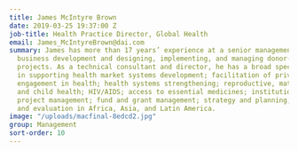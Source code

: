 ```yaml
---
title: James McIntyre Brown
date: 2019-03-25 19:37:00 Z
job-title: Health Practice Director, Global Health
email: James_McIntyreBrown@dai.com
summary: James has more than 17 years’ experience at a senior management level in
  business development and designing, implementing, and managing donor-funded health
  projects. As a technical consultant and director, he has a broad spectrum of experience
  in supporting health market systems development; facilitation of private sector
  engagement in health; health systems strengthening; reproductive, maternal, newborn
  and child health; HIV/AIDS; access to essential medicines; institutional development;
  project management; fund and grant management; strategy and planning; and monitoring
  and evaluation in Africa, Asia, and Latin America.
image: "/uploads/macfinal-8edcd2.jpg"
group: Management
sort-order: 10
---
```


